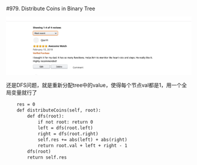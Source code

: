 #979. Distribute Coins in Binary Tree

![avatar](https://github.com/AlexQianYi/Leetcode2019Winter/blob/master/屏幕快照%202019-02-17%20下午3.03.48.png)

还是DFS问题，就是重新分配tree中的value，使得每个节点val都是1，用一个全局变量就行了

	    res = 0
	    def distributeCoins(self, root):
	        def dfs(root):
	            if not root: return 0
	            left = dfs(root.left)
	            right = dfs(root.right)
	            self.res += abs(left) + abs(right)
	            return root.val + left + right - 1
	        dfs(root)
	        return self.res